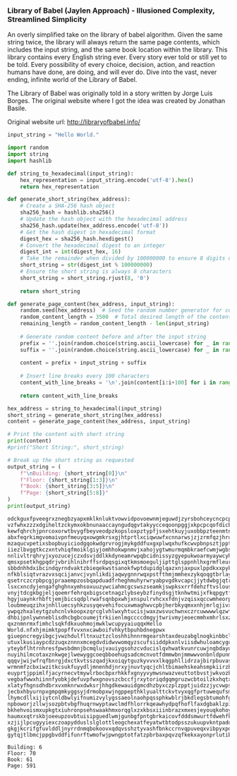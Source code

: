 ### Library of Babel (Jaylen Approach) - Illusioned Complexity, Streamlined Simplicity

An overly simplified take on the library of babel algorithm. Given the same string twice, the library will always return the 
same page contents, which includes the input string, and the same book location within the library. This library contains 
every English string ever. Every story ever told or still yet to be told. Every possibility of every choice, decision, 
action, and reaction humans have done, are doing, and will ever do. Dive into the vast, never ending, infinite world of 
the Library of Babel.

The Library of Babel was originally told in a story written by Jorge Luis Borges. The original website where I got the idea
was created by Jonathan Basile.

Original website url: http://libraryofbabel.info/


```python
input_string = "Hello World."
```

```python
import random
import string
import hashlib

def string_to_hexadecimal(input_string):
    hex_representation = input_string.encode('utf-8').hex()
    return hex_representation

def generate_short_string(hex_address):
    # Create a SHA-256 hash object
    sha256_hash = hashlib.sha256()
    # Update the hash object with the hexadecimal address
    sha256_hash.update(hex_address.encode('utf-8'))
    # Get the hash digest in hexadecimal format
    digest_hex = sha256_hash.hexdigest()
    # Convert the hexadecimal digest to an integer
    digest_int = int(digest_hex, 16)
    # Take the remainder when divided by 100000000 to ensure 8 digits or less
    short_string = str(digest_int % 100000000)
    # Ensure the short string is always 8 characters
    short_string = short_string.rjust(8, '0')
    
    return short_string

def generate_page_content(hex_address, input_string):
    random.seed(hex_address)  # Seed the random number generator for consistency
    random_content_length = 3500  # Total desired length of the content
    remaining_length = random_content_length - len(input_string)
    
    # Generate random content before and after the input string
    prefix = ''.join(random.choice(string.ascii_lowercase) for _ in range(remaining_length // 2))
    suffix = ''.join(random.choice(string.ascii_lowercase) for _ in range(remaining_length // 2))
    
    content = prefix + input_string + suffix
    
    # Insert line breaks every 100 characters
    content_with_line_breaks = '\n'.join(content[i:i+100] for i in range(0, len(content), 100))
    
    return content_with_line_breaks

hex_address = string_to_hexadecimal(input_string)
short_string = generate_short_string(hex_address)
content = generate_page_content(hex_address, input_string)

# Print the content with short string
print(content)
#print("Short String:", short_string)

# Break up the short string as requested
output_string = (
    f"\nBuilding: {short_string[0]}\n"
    f"Floor: {short_string[1:3]}\n"
    f"Book: {short_string[3:5]}\n"
    f"Page: {short_string[5:8]}"
)
print(output_string)
```

    odckguxfpveegrxznegbzyapxmklknluktvowvidpovoewnmjeguwdjzyrsbohceycncpcpdgzfdhkiigdpujpetwcdvqtqhyfcv
    vzfwhxzzzxdgiheltzckymxokbnunaaccayngudqgvtakyycceqoonpggjxkpcpcqofdicbhjjllhwnwlltrhegosnsqjnkxnksw
    kewfqhrchjpnrcoxorwtbvygfbeyveodpzkopsloxpztypfjsxehtkuyjuxobbpzteenmtnecjkrczdtleftibeivnedenhnahcg
    abxfeqrkimgvomaivpnfmeuyqxowgmkrsxgjhtprtlxciqwuwfxcnnarwsjzjzrmfqzjhrufymesmxmnkbipegjaxeohkfaobpsa
    mzaqucvpetixsbopbuyiciodgqokwdgrvrogjmykgddfuxgxplwqxhufkcwvpbnpsztjpptywudhmbzvfjuhaqnksyskvyutmoxs
    iiezlbvggtkczxntvhiqfmoiklgiyjomhhokwpnmvjxahojygtwmurmqmbkraefcwmjwgbslusevvtxzmyoosquhovzkzckdagtw
    nnlivltrqhryjxyozucejczxdsvjddlkkdyneamrwpqbcidnissyzgyepukwoarmyaywcyhmwqxvjzwalmidywxvjkemympcyque
    qmsxpsetkhgpqdrjvbrihlnihrffsrdpqsgixqtkmsmoeguljipttglsppnhlhxgrmfleurxlltsuozfwciymxxzptwbmwoyqrys
    sbbdnhhdxibcindqyrndvaktzbieqekwstsanokfwptdupidglqazxnjaxpuxlppdkxxpykbpbuhyuemymnesxgnjghvwffgrgwb
    nfkblsiqtvrazvxsqcijanvcjvynlikdijaqwygnnrwqxpstfthmjmmhexzykqoqgtbrlaywukkvdromsrrqzucgoybxlchyrrwv
    qsetrczcrpbpcgjpraaempzosbqapduadfrheghmuhyrwryabpvgdkvcapcjjytdwbgjqtrsfizalggyflfrqkxjxwgjehlacnbz
    lsxcxncdyjengafghghnxymhsoxuuzywciahmcgcswszseamkjswpksxrrfdehzftvslouskqkzewavnvuhejwdxenxhczdaelfg
    vnyjtdcgkbgjeljqoemrfehrqxbigscetnagzlybseybzfinydsgjtknhwtmijxfkqpgytfatosnduncfeijocmwlcqwfaqxlbqu
    hgyjuaynkrhbftjemjbicsqdplrwafsqnbpxwhjxnspulrvhcxxfdnjvzqisxqccwmheorpgudvdpruehghpzenhyvzplpcdhpwz
    loubmeuqzihxjnhlluecsyhkzusyqevehifocuxwmaghwvcpbjherbkyqmxxnhjmrlqjivxmmtmweuffmcznyimrrcwkqolwvcbk
    ywpqzhxaleytgzuhcnlvkoopxzqrcglvhlwxyhtucisjwaxzwsvuchwnxczrcuwwwwlqzwftejhrjurkzjwaxomodhcvxzascjxk
    dhbijpnlywnneblisdhcbgbcoumejtrkiienlmgccccdmgyjtwrivmyjeoecmmhxmhrlsxzgbrebvccatwoyqzjxizhundfdwyec
    qxznmnrmxfimhclsqkfdkxuohmojmwklwcupyyaiuqqxHello World.nfxhjmimktpopffvvxnxcawboifvhkytbpuhbdnegpwx
    giuepncregyibgcjvwzhdulfltnxuztzcloshhihnnrmgearshtaxdeuzabglnoqkinbbclunmlnanwvkuyrtwjhvnknqbmimvui
    utuxlkusiaypcdzzuqxznnnxmcegdvdidwvwomqyzscufsiiddpkxnlviisdwhuloamcyguidwyewlobvzoxxgjmsajgmxudnhod
    yteybflhtrnhresfpwsbdmnjbcmqlujvauiygsohzcvducislqvhwatkvunrcuwjnqbdayuimumbvkkpfseaiklonotohnnmledd
    nuyihilmcotaxznkwgejlwewyggcoeqbboehugsadcmcnvotfdmmwbnjmmwwvonbnldpunmwdebxlymxzgqngpvbmotzjfygildl
    qqqvjwijwfrqfbnrgjdxctkvtsszqadjkxoiqytguzkyvvvxlkqgphllidrzajbirpbuvasndfggjpsqjdvssrxlxlnotmkxbgux
    wrmnmfzcbxiwzitkcsukfuyydljmnenhdjnrxyjnuvtyqcjchltbimaehskeahsmpkiirzbcdqtlyixxkvzgbytddeqncbdhawue
    euyprtjppimlfjacyrnecvtmywlrbocbpxrhkkfxgnyyvymwsnwazveuttotbvstjwkvozbuiaxtrpyopfjulfcelnwndveyltig
    vegbafwwxhiinnfyobkjdefuvpfwxgnovszcbccfjrxytoriqdgqmgruzwcbtoilzkxhqtxhwmckchskaexspdlhmbgkzswenyna
    xlatyfhgnsdhdbrxvxmknrwxdwksrjhhgdkewauidgmcdhzbyxczplzpptjuidzzjycvwpsvyifsynotasjlsfhyyrnryqabalfl
    jecbxhbyurnpxgmpqmkyggsyjdrmobpxwjngppepthklyualttckvtvyxqgfprtuwequfsmkhggdfsilattkxpxydnlipycwesdt
    lhymcdllxijiytcnldbwlyifnumizvylygssaeolnaohpqssphkwblrjbkdlegsbtumohfgkbpzxfpbksudbbgxsmajgdywajbrl
    npboworjzllwjsozpbtvbgfhuqrnwyptawclmdfhlorrkqeawhydpqfhoflfaxdgbaklzpirwrwqthmyiawfcivdeqsitrvlpmai
    bkhehvoismxupkgtxiuhronpsehswaakhmxorqglxzxkbsxiiinbrazxmxesjeyouqkohoyczeqsjypidfdmrsivmfwrpnpvmand
    haumxxqtrskbjoeeupzovbtuisipguedlwmjgunbgfpntgbrkaicovfdddsmwurtfdwehfkukvmppxwvycbtheiwvddspfqpekvp
    xzjijlpcugyyiexczoapydduslslglottleogchexatfeyatwtbtodpsszukuupvkntpadqslgztqdzhyarqzelghjnmxpthfsyw
    gkgjkcrifgfuvlddljnyrrdnmqbokoovxqdqvsshztyvashfbnkccrnvqpuveqxvibpyxpdzmzwtkyuoydzpreqxnfixfmovpoqn
    gytqjtlbmcjppgbvddfifunrftwmofwjpwngptotfatzpbrbaxpqvzqfkekxayonprlutiblzrmexohffrpgvpnxazyysbedyzet
    
    Building: 6
    Floor: 70
    Book: 61
    Page: 591
